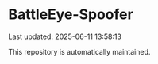 # BattleEye-Spoofer

Last updated: 2025-06-11 13:58:13

This repository is automatically maintained.
